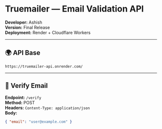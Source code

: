 # Truemailer — Email Validation API

**Developer:** Ashish  
**Version:** Final Release  
**Deployment:** Render + Cloudflare Workers

---

## 🌍 API Base
`https://truemailer-api.onrender.com/`

---

## 📩 Verify Email
**Endpoint:** `/verify`  
**Method:** POST  
**Headers:** `Content-Type: application/json`  
**Body:**
```json
{ "email": "user@example.com" }
